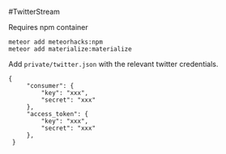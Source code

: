 #TwitterStream

Requires npm container

```
meteor add meteorhacks:npm
meteor add materialize:materialize
```

Add `private/twitter.json` with the relevant twitter credentials.
```
{
     "consumer": {
         "key": "xxx",
         "secret": "xxx"
     },
     "access_token": {
         "key": "xxx",
         "secret": "xxx"
     },
 }
 ```